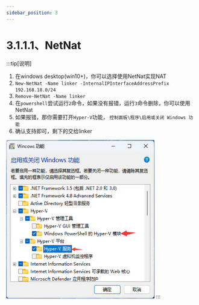 ```yaml
---
sidebar_position: 3
---
```


# 3.1.1.1、NetNat

:::tip[说明]

1. 在windows desktop(win10+)，你可以选择使用NetNat实现NAT
2. `New-NetNat -Name linker -InternalIPInterfaceAddressPrefix 192.168.18.0/24`
3. `Remove-NetNat -Name linker`
4. 在`powershell`尝试运行`2`命令，如果没有报错，运行`3`命令删除，你可以使用NetNat
5. 如果报错，那你需要打开`Hyper-V`功能， `控制面板\程序\启用或关闭 Windows 功能`
6. 确认支持即可，剩下的交给linker

![Docusaurus Plushie](./img/hyper-v.png)
:::



